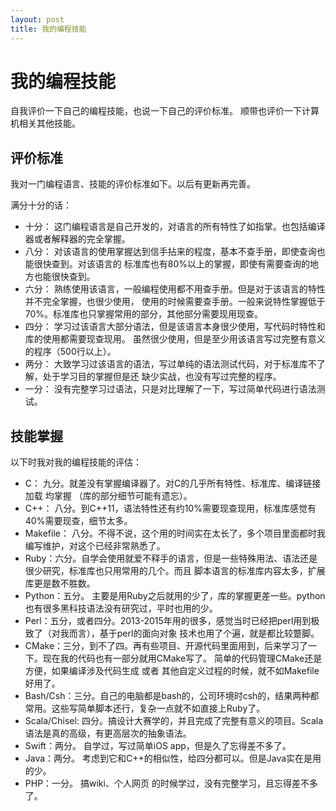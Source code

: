 ```yaml
---
layout: post
title: 我的编程技能
---
```

# 我的编程技能

自我评价一下自己的编程技能，也说一下自己的评价标准。 顺带也评价一下计算机相关其他技能。

## 评价标准

我对一门编程语言、技能的评价标准如下。以后有更新再完善。

满分十分的话：
 * 十分： 这门编程语言是自己开发的，对语言的所有特性了如指掌。也包括编译器或者解释器的完全掌握。
 * 八分： 对该语言的使用掌握达到信手拈来的程度，基本不查手册，即使查询也能很快查到。对该语言的
    标准库也有80%以上的掌握，即使有需要查询的地方也能很快查到。
 * 六分： 熟练使用该语言，一般编程使用都不用查手册。但是对于该语言的特性并不完全掌握，也很少使用，
    使用的时候需要查手册。一般来说特性掌握低于70%。标准库也只掌握常用的部分，其他部分需要现用现查。
 * 四分： 学习过该语言大部分语法，但是该语言本身很少使用，写代码时特性和库的使用都需要现查现用。
    虽然很少使用，但是至少用该语言写过完整有意义的程序（500行以上）。
 * 两分： 大致学习过该语言的语法，写过单纯的语法测试代码，对于标准库不了解，处于学习目的掌握但是还
    缺少实战，也没有写过完整的程序。
 * 一分： 没有完整学习过语法，只是对比理解了一下，写过简单代码进行语法测试。


## 技能掌握

以下时我对我的编程技能的评估：
 * C： 九分。就差没有掌握编译器了。对C的几乎所有特性、标准库、编译链接加载 均掌握 （库的部分细节可能有遗忘）。
 * C++： 八分。到C++11，语法特性还有约10%需要现查现用，标准库感觉有40%需要现查，细节太多。
 * Makefile： 八分。不得不说，这个用的时间实在太长了，多个项目里面都时我编写维护，对这个已经非常熟悉了。
 * Ruby：六分。自学会使用就爱不释手的语言，但是一些特殊用法、语法还是很少研究，标准库也只用常用的几个。而且
    脚本语言的标准库内容太多，扩展库更是数不胜数。
 * Python：五分。 主要是用Ruby之后就用的少了，库的掌握更差一些。python也有很多黑科技语法没有研究过，平时也用的少。
 * Perl：五分，或者四分。2013-2015年用的很多，感觉当时已经把perl用到极致了（对我而言），基于perl的面向对象
    技术也用了个遍，就是都比较蹩脚。
 * CMake：三分，到不了四。再有些项目、开源代码里面用到，后来学习了一下。现在我的代码也有一部分就用CMake写了。
    简单的代码管理CMake还是方便，如果编译涉及代码生成 或者 其他自定义过程的时候，就不如Makefile好用了。
 * Bash/Csh：三分。自己的电脑都是bash的，公司环境时csh的，结果两种都常用。这些写简单脚本还行，复杂一点就不如直接上Ruby了。
 * Scala/Chisel: 四分。搞设计大赛学的，并且完成了完整有意义的项目。Scala语法是真的高级，有更高层次的抽象语法。
 * Swift：两分。 自学过，写过简单iOS app，但是久了忘得差不多了。
 * Java：两分。 考虑到它和C++的相似性，给四分都可以。但是Java实在是用的少。
 * PHP：一分。 搞wiki、个人网页 的时候学过，没有完整学习，且忘得差不多了。
